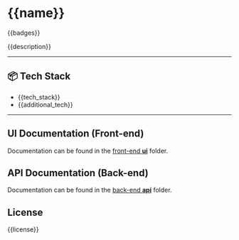 # {{name}}
{{badges}}

{{description}}

---

## 📦 Tech Stack

- {{tech_stack}}
- {{additional_tech}}

---

## UI Documentation (Front-end)

Documentation can be found in the [front-end **ui**](ui) folder.

## API Documentation (Back-end)

Documentation can be found in the [back-end **api**](api) folder.

## License
{{license}}
